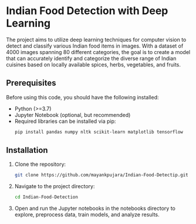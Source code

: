 # Indian Food Detection with Deep Learning

The project aims to utilize deep learning techniques for computer vision to detect and classify various Indian food items in images. With a dataset of 4000 images spanning 80 different categories, the goal is to create a model that can accurately identify and categorize the diverse range of Indian cuisines based on locally available spices, herbs, vegetables, and fruits.


## Prerequisites

Before using this code, you should have the following installed:

- Python (>=3.7)
- Jupyter Notebook (optional, but recommended)
- Required libraries can be installed via pip:
  ```sh
  pip install pandas numpy nltk scikit-learn matplotlib tensorflow
  
## Installation

1. Clone the repository:

   ```sh
   git clone https://github.com/mayankpujara/Indian-Food-Detectip.git
2. Navigate to the project directory:
   ```sh
   cd Indian-Food-Detection
3. Open and run the Jupyter notebooks in the notebooks directory to explore, preprocess data, train models, and analyze results.
